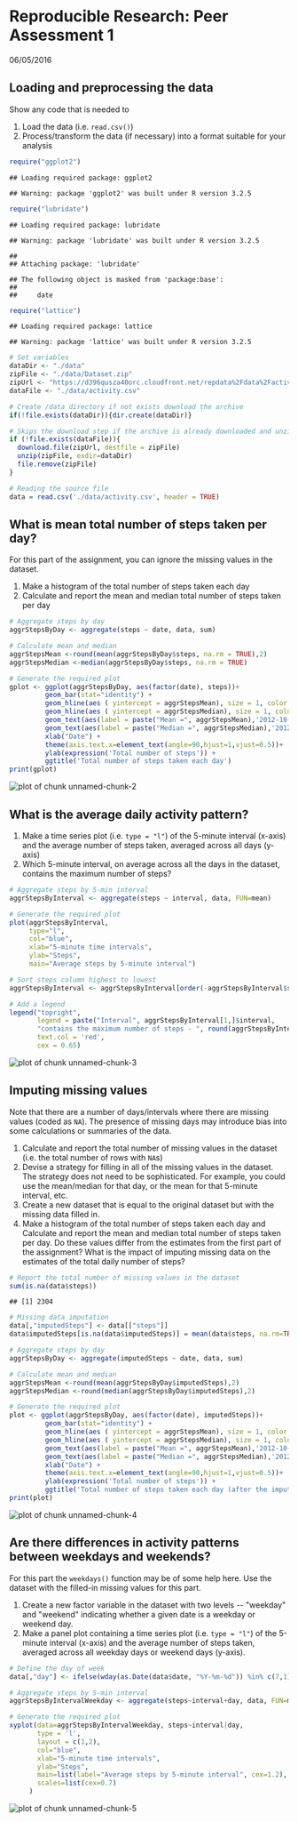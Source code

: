 
Reproducible Research: Peer Assessment 1
========================================================
06/05/2016

## Loading and preprocessing the data
Show any code that is needed to  
1. Load the data (i.e. `read.csv()`)  
2. Process/transform the data (if necessary) into a format suitable for your analysis  

```r
require("ggplot2")
```

```
## Loading required package: ggplot2
```

```
## Warning: package 'ggplot2' was built under R version 3.2.5
```

```r
require("lubridate")
```

```
## Loading required package: lubridate
```

```
## Warning: package 'lubridate' was built under R version 3.2.5
```

```
## 
## Attaching package: 'lubridate'
```

```
## The following object is masked from 'package:base':
## 
##     date
```

```r
require("lattice")
```

```
## Loading required package: lattice
```

```
## Warning: package 'lattice' was built under R version 3.2.5
```

```r
# Set variables
dataDir <- "./data"
zipFile <- "./data/Dataset.zip"
zipUrl <- "https://d396qusza40orc.cloudfront.net/repdata%2Fdata%2Factivity.zip"
dataFile <- "./data/activity.csv"

# Create /data directory if not exists download the archive
if(!file.exists(dataDir)){dir.create(dataDir)}

# Skips the download step if the archive is already downloaded and unzipped
if (!file.exists(dataFile)){
  download.file(zipUrl, destfile = zipFile)
  unzip(zipFile, exdir=dataDir)
  file.remove(zipFile)
}

# Reading the source file
data = read.csv('./data/activity.csv', header = TRUE)
```

## What is mean total number of steps taken per day?  
For this part of the assignment, you can ignore the missing values in the dataset.   
1. Make a histogram of the total number of steps taken each day   
2. Calculate and report the mean and median total number of steps taken per day  

```r
# Aggregate steps by day
aggrStepsByDay <- aggregate(steps ~ date, data, sum)

# Calculate mean and median
aggrStepsMean <-round(mean(aggrStepsByDay$steps, na.rm = TRUE),2)
aggrStepsMedian <-median(aggrStepsByDay$steps, na.rm = TRUE)

# Generate the required plot
gplot <- ggplot(aggrStepsByDay, aes(factor(date), steps))+
         geom_bar(stat="identity") +
         geom_hline(aes ( yintercept = aggrStepsMean), size = 1, color = "red", alpha = 1.0)+
         geom_hline(aes ( yintercept = aggrStepsMedian), size = 1, color = "blue",     linetype="dashed", alpha = 1.0)+
         geom_text(aes(label = paste("Mean =", aggrStepsMean),'2012-10-15',19300), color = "red") +
         geom_text(aes(label = paste("Median =", aggrStepsMedian),'2012-10-15',18000), color = "blue") +
         xlab("Date") +
         theme(axis.text.x=element_text(angle=90,hjust=1,vjust=0.5))+
         ylab(expression('Total number of steps')) +
         ggtitle('Total number of steps taken each day') 
print(gplot)
```

![plot of chunk unnamed-chunk-2](figure/unnamed-chunk-2-1.png)

## What is the average daily activity pattern?  
1. Make a time series plot (i.e. `type = "l"`) of the 5-minute interval (x-axis) and the average number of steps taken, averaged across all days (y-axis)  
2. Which 5-minute interval, on average across all the days in the dataset, contains the maximum number of steps?    

```r
# Aggregate steps by 5-min interval
aggrStepsByInterval <- aggregate(steps ~ interval, data, FUN=mean)

# Generate the required plot
plot(aggrStepsByInterval, 
     type="l",
     col="blue", 
     xlab="5-minute time intervals",
     ylab="Steps",
     main="Average steps by 5-minute interval")

# Sort steps column highest to lowest
aggrStepsByInterval <- aggrStepsByInterval[order(-aggrStepsByInterval$steps) , ]

# Add a legend
legend("topright",
       legend = paste("Interval", aggrStepsByInterval[1,]$interval,
       "contains the maximum number of steps - ", round(aggrStepsByInterval[1,]$steps,0)),
       text.col = 'red', 
       cex = 0.65)
```

![plot of chunk unnamed-chunk-3](figure/unnamed-chunk-3-1.png)

## Imputing missing values     
Note that there are a number of days/intervals where there are missing values (coded as `NA`). The presence of missing days may introduce bias into some calculations or summaries of the data.   
1. Calculate and report the total number of missing values in the dataset (i.e. the total number of rows with `NA`s)    
2. Devise a strategy for filling in all of the missing values in the dataset. The strategy does not need to be sophisticated. For example, you could use the mean/median for that day, or the mean for that 5-minute interval, etc.    
3. Create a new dataset that is equal to the original dataset but with the missing data filled in.    
4. Make a histogram of the total number of steps taken each day and Calculate and report the mean and median total number of steps taken per day. Do these values differ from the estimates from the first part of the assignment? What is the impact of imputing missing data on the estimates of the total daily number of steps?  

```r
# Report the total number of missing values in the dataset 
sum(is.na(data$steps))
```

```
## [1] 2304
```

```r
# Missing data imputation
data[,"imputedSteps"] <- data[["steps"]]
data$imputedSteps[is.na(data$imputedSteps)] = mean(data$steps, na.rm=TRUE)

# Aggregate steps by day
aggrStepsByDay <- aggregate(imputedSteps ~ date, data, sum)

# Calculate mean and median
aggrStepsMean <-round(mean(aggrStepsByDay$imputedSteps),2)
aggrStepsMedian <-round(median(aggrStepsByDay$imputedSteps),2)

# Generate the required plot
plot <- ggplot(aggrStepsByDay, aes(factor(date), imputedSteps))+
         geom_bar(stat="identity") +
         geom_hline(aes ( yintercept = aggrStepsMean), size = 1, color = "orange", alpha = 1.0)+
         geom_hline(aes ( yintercept = aggrStepsMedian), size = 1, color = "blue",     linetype="dashed", alpha = 1.0)+
         geom_text(aes(label = paste("Mean =", aggrStepsMean),'2012-10-15',19300), color = "orange") +
         geom_text(aes(label = paste("Median =", aggrStepsMedian),'2012-10-15',18000), color = "blue") +
         xlab("Date") +
         theme(axis.text.x=element_text(angle=90,hjust=1,vjust=0.5))+
         ylab(expression('Total number of steps')) +
         ggtitle('Total number of steps taken each day (after the imputation of missing values)') 
print(plot)
```

![plot of chunk unnamed-chunk-4](figure/unnamed-chunk-4-1.png)

## Are there differences in activity patterns between weekdays and weekends?       
For this part the `weekdays()` function may be of some help here. Use the dataset with the filled-in missing values for this part.    
1. Create a new factor variable in the dataset with two levels -- "weekday" and "weekend" indicating whether a given date is a weekday or weekend day.    
2. Make a panel plot containing a time series plot (i.e. `type = "l"`) of the 5-minute interval (x-axis) and the average number of steps taken, averaged across all weekday days or weekend days (y-axis).     


```r
# Define the day of week
data[,"day"] <- ifelse(wday(as.Date(data$date, "%Y-%m-%d")) %in% c(7,1), 'Weekend', 'Weekday')

# Aggregate steps by 5-min interval
aggrStepsByIntervalWeekday <- aggregate(steps~interval+day, data, FUN=mean)

# Generate the required plot
xyplot(data=aggrStepsByIntervalWeekday, steps~interval|day,
       type = 'l',
       layout = c(1,2),
       col="blue", 
       xlab="5-minute time intervals",
       ylab="Steps",
       main=list(label="Average steps by 5-minute interval", cex=1.2),
       scales=list(cex=0.7)
     )
```

![plot of chunk unnamed-chunk-5](figure/unnamed-chunk-5-1.png)
